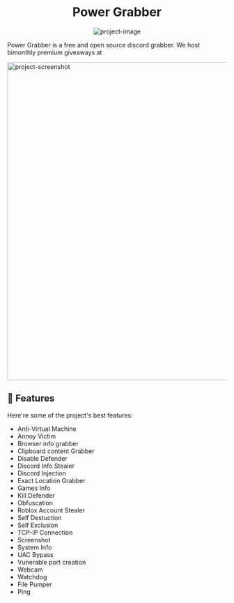 <h1 align="center" id="title">Power Grabber</h1>

<p align="center"><img src="https://socialify.git.ci/Powercascade/Power-grabber/image?font=Raleway&amp;language=1&amp;name=1&amp;owner=1&amp;pattern=Circuit+Board&amp;stargazers=1&amp;theme=Dark" alt="project-image"></p>

<p id="description">Power Grabber is a free and open source discord grabber. We host bimonthly premium giveaways at</p>
<img src="https://cdn.discordapp.com/attachments/1323443714462580847/1326283222203633714/7375480A-3920-4B4C-8CC9-1CFAED8FAB50.png?ex=677edd01&amp;is=677d8b81&amp;hm=8318945cd137edce412a5af95b5d813b4b6ba967edf4f25c0499492d930543cb&amp;" alt="project-screenshot" width="777" height="730/">

  
  
<h2>🧐 Features</h2>

Here're some of the project's best features:

*   Anti-Virtual Machine
*   Annoy Victim
*   Browser info grabber
*   Clipboard content Grabber
*   Disable Defender
*   Discord Info Stealer
*   Discord Injection
*   Exact Location Grabber
*   Games Info
*   Kill Defender
*   Obfuscation
*   Roblox Account Stealer
*   Self Destuction
*   Self Exclusion
*   TCP-IP Connection
*   Screenshot
*   System Info
*   UAC Bypass
*   Vunerable port creation
*   Webcam
*   Watchdog
*   File Pumper
*   Ping

